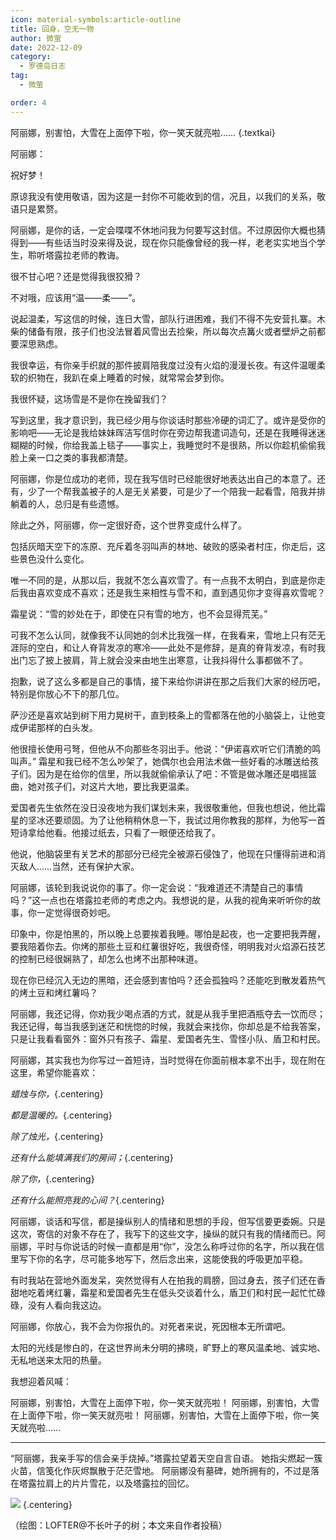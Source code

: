 ```yaml
---
icon: material-symbols:article-outline
title: 回身，空无一物
author: 微萤
date: 2022-12-09
category:
  - 罗德岛日志
tag:
  - 微萤

order: 4
---
```


阿丽娜，别害怕，大雪在上面停下啦，你一笑天就亮啦…… {.textkai}

<!-- more -->

阿丽娜：

祝好梦！

原谅我没有使用敬语，因为这是一封你不可能收到的信，况且，以我们的关系，敬语只是累赘。

阿丽娜，是你的话，一定会喋喋不休地问我为何要写这封信。不过原因你大概也猜得到——有些话当时没来得及说，现在你只能像曾经的我一样，老老实实地当个学生，聆听塔露拉老师的教诲。

很不甘心吧？还是觉得我很狡猾？

不对哦，应该用“温——柔——”。

说起温柔，写这信的时候，连日大雪，部队行进困难，我们不得不先安营扎寨。木柴的储备有限，孩子们也没法冒着风雪出去捡柴，所以每次点篝火或者壁炉之前都要深思熟虑。

我很幸运，有你亲手织就的那件披肩陪我度过没有火焰的漫漫长夜。有这件温暖柔软的织物在，我趴在桌上睡着的时候，就常常会梦到你。

我很怀疑，这场雪是不是你在挽留我们？

写到这里，我才意识到，我已经少用与你谈话时那些冷硬的词汇了。或许是受你的影响吧——无论是我给妹妹晖洁写信时你在旁边帮我遣词造句，还是在我睡得迷迷糊糊的时候，你给我盖上毯子——事实上，我睡觉时不是很熟，所以你趁机偷偷我脸上亲一口之类的事我都清楚。

阿丽娜，你是位成功的老师，现在我写信时已经能很好地表达出自己的本意了。还有，少了一个帮我盖被子的人是无关紧要，可是少了一个陪我一起看雪，陪我并排躺着的人，总归是有些遗憾。

除此之外，阿丽娜，你一定很好奇，这个世界变成什么样了。

包括灰暗天空下的冻原、充斥着冬羽叫声的林地、破败的感染者村庄，你走后，这些景色没什么变化。

唯一不同的是，从那以后，我就不怎么喜欢雪了。有一点我不太明白，到底是你走后我由喜欢变成不喜欢；还是我生来相性与雪不和，直到遇见你才变得喜欢雪呢？

霜星说：“雪的妙处在于，即使在只有雪的地方，也不会显得荒芜。”

可我不怎么认同，就像我不认同她的剑术比我强一样，在我看来，雪地上只有茫无涯际的空白，和让人脊背发凉的寒冷——此处不是修辞，是真的脊背发凉，有时我出门忘了披上披肩，背上就会没来由地生出寒意，让我抖得什么事都做不了。

抱歉，说了这么多都是自己的事情，接下来给你讲讲在那之后我们大家的经历吧，特别是你放心不下的那几位。

萨沙还是喜欢站到树下用力晃树干，直到枝条上的雪都落在他的小脑袋上，让他变成伊诺那样的白头发。

他很擅长使用弓弩，但他从不向那些冬羽出手。他说：“伊诺喜欢听它们清脆的鸣叫声。”
霜星和我已经不怎么吵架了，她偶尔也会用法术做一些好看的冰雕送给孩子们。因为是在给你的信里，所以我就偷偷承认了吧：不管是做冰雕还是唱摇篮曲，她对孩子们，对这片大地，要比我更温柔。

爱国者先生依然在没日没夜地为我们谋划未来，我很敬重他，但我也想说，他比霜星的坚冰还要顽固。为了让他稍稍休息一下，我试过用你教我的那样，为他写一首短诗拿给他看。他接过纸去，只看了一眼便还给我了。

他说，他脑袋里有关艺术的那部分已经完全被源石侵蚀了，他现在只懂得前进和消灭敌人……当然，还有保护大家。

阿丽娜，该轮到我说说你的事了。你一定会说：“我难道还不清楚自己的事情吗？”这一点也在塔露拉老师的考虑之内。我想说的是，从我的视角来听听你的故事，你一定觉得很奇妙吧。

印象中，你是怕黑的，所以晚上总要挨着我睡。哪怕是起夜，也一定要把我弄醒，要我陪着你去。你烤的那些土豆和红薯很好吃，我很奇怪，明明我对火焰源石技艺的控制已经很娴熟了，却怎么也烤不出那种味道。

现在你已经沉入无边的黑暗，还会感到害怕吗？还会孤独吗？还能吃到散发着热气的烤土豆和烤红薯吗？

阿丽娜，我还记得，你劝我少喝点酒的方式，就是从我手里把酒瓶夺去一饮而尽；我还记得，每当我感到迷茫和恍惚的时候，我就会来找你，你却总是不给我答案，只是让我看看窗外：窗外只有孩子、霜星、爱国者先生、雪怪小队、盾卫和村民。

阿丽娜，其实我也为你写过一首短诗，当时觉得在你面前根本拿不出手，现在附在这里，希望你能喜欢：

*蜡烛与你，*{.centering}

*都是温暖的。*{.centering}

*除了烛光，*{.centering}

*还有什么能填满我们的房间；*{.centering}

*除了你，*{.centering}

*还有什么能照亮我的心间？*{.centering}

阿丽娜，谈话和写信，都是操纵别人的情绪和思想的手段，但写信要更委婉。只是这次，寄信的对象不存在了，我写下的这些文字，操纵的就只有我的情绪而已。阿丽娜，平时与你说话的时候一直都是用“你”，没怎么称呼过你的名字，所以我在信里写下你的名字，尽可能多地写下，然后念出来，这能使我的呼吸更加平稳。

有时我站在营地外面发呆，突然觉得有人在拍我的肩膀，回过身去，孩子们还在香甜地吃着烤红薯，霜星和爱国者先生在低头交谈着什么，盾卫们和村民一起忙忙碌碌，没有人看向我这边。

阿丽娜，你放心，我不会为你报仇的。对死者来说，死因根本无所谓吧。

太阳的光线是惨白的，在这世界尚未分明的拂晓，旷野上的寒风温柔地、诚实地、无私地送来太阳的热量。

我想迎着风喊：

阿丽娜，别害怕，大雪在上面停下啦，你一笑天就亮啦！
阿丽娜，别害怕，大雪在上面停下啦，你一笑天就亮啦！
阿丽娜，别害怕，大雪在上面停下啦，你一笑天就亮啦……

---

“阿丽娜，我亲手写的信会亲手烧掉。”塔露拉望着天空自言自语。
她指尖燃起一簇火苗，信笺化作灰烬飘散于茫茫雪地。
阿丽娜没有墓碑，她所拥有的，不过是落在塔露拉肩上的片片雪花，以及塔露拉的回忆。<eod />

![](./res/illustration/塔露拉阿丽娜.webp) {.centering}

（绘图：LOFTER@不长叶子的树；本文来自作者投稿）

<FakeAds />